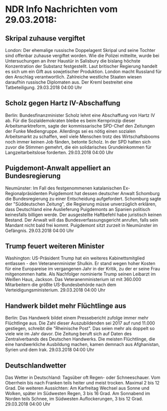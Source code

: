 # NDR Info Nachrichten vom 29.03.2018:


## Skripal zuhause vergiftet
London: Der ehemalige russische Doppelagent Skripal und seine Tochter sind offenbar zuhause vergiftet worden. Wie die Polizei mitteilte, wurde bei Untersuchungen an ihrer Haustür in Salisbury die bislang höchste Konzentration der Substanz festgestellt. Laut britischer Regierung handelt es sich um ein Gift aus sowjetischer Produktion. London macht Russland für den Anschlag verantwortlich. Zahlreiche westliche Staaten wiesen daraufhin russische Diplomaten aus. Der Kreml bestreitet eine Tatbeteiligung. 29.03.2018 04:00 Uhr 

## Scholz gegen Hartz IV-Abschaffung
Berlin: Bundesfinanzminister Scholz lehnt eine Abschaffung von Hartz IV ab. Für die Sozialdemokraten bleibe es beim Kernprinzip dieser Arbeitsmarktreform, sagte der kommissarische SPD-Chef den Zeitungen der Funke Mediengruppe. Allerdings sei es nötig einen sozialen Arbeitsmarkt zu schaffen, weil viele Menschen trotz des Wirtschaftsbooms noch immer keinen Job fänden, betonte Scholz. In der SPD hatten sich zuvor die Stimmen gemehrt, die ein solidarisches Grundeinkommen für Langzeitarbeitslose forderten. 29.03.2018 04:00 Uhr 

## Puigdemont-Anwalt appelliert an Bundesregierung
Neumünster: Im Fall des festgenommenen katalanischen Ex-Regionalpräsidenten Puigdemont hat dessen deutscher Anwalt Schomburg die Bundesregierung zu einer Entscheidung aufgefordert. Schomburg sagte der "Süddeutschen Zeitung", die Regierung müsse unverzüglich erklären, dass Deutschland eine Auslieferung Puigdemonts an Spanien politisch keinesfalls billigen werde. Der ausgestellte Haftbefehl habe juristisch keinen Bestand. Der Anwalt will das Bundesverfassungsgericht anrufen, falls sein Mandant nicht bald frei kommt. Puigdemont sitzt zurzeit in Neumünster im Gefängnis. 29.03.2018 04:00 Uhr 

## Trump feuert weiteren Minister
Washington: US-Präsident Trump hat ein weiteres Kabinettsmitglied entlassen - den Veteranenminister Shulkin. Er stand wegen hoher Kosten für eine Europareise im vergangenen Jahr in der Kritik, zu der er seine Frau mitgenommen hatte. Als Nachfolger nominierte Trump seinen Leibarzt im Weißen Haus, Jackson. Das Veteranenministerium ist mit 360.000 Mitarbeitern die größte US-Bundesbehörde nach dem Verteidigungsministerium. 29.03.2018 04:00 Uhr 

## Handwerk bildet mehr Flüchtlinge aus
Berlin: Das Handwerk bildet einem Pressebericht zufolge immer mehr Flüchtlinge aus. Die Zahl dieser Auszubildenden sei 2017 auf rund 11.000 gestiegen, schreibt die "Rheinische Post". Das seien mehr als doppelt so viele wie im Jahr davor. Die Zeitung beruft sich auf Daten des Zentralverbands des Deutschen Handwerks. Die meisten Flüchtlinge, die eine handwerkliche Ausbildung machen, kamen demnach aus Afghanistan, Syrien und dem Irak. 29.03.2018 04:00 Uhr 

## Deutschlandwetter
Das Wetter in Deutschland:
Tagsüber oft Regen- oder Schneeschauer. Vom Oberrhein bis nach Franken teils heiter und meist trocken. Maximal 2 bis 12 Grad. Die weiteren Aussichten: Am Karfreitag Wechsel aus Sonne und Wolken, später im Südwesten Regen, 3 bis 16 Grad. Am Sonnabend im Norden teils Schnee, im Südwesten Auflockerungen, 3 bis 12 Grad. 29.03.2018 04:00 Uhr 
